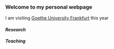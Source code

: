 ### Welcome to my personal webpage
I am visiting [Goethe University Frankfurt](http://www.uni-frankfurt.de) this year

#### **_Research_**


#### **_Teaching_**
